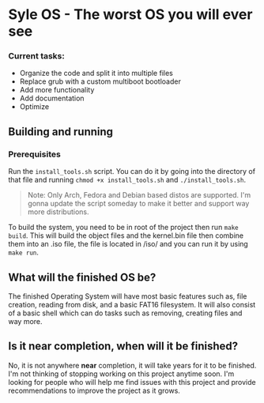 # Syle OS - The worst OS you will ever see

### Current tasks:
- Organize the code and split it into multiple files
- Replace grub with a custom multiboot bootloader
- Add more functionality
- Add documentation
- Optimize

## Building and running

### Prerequisites
Run the `install_tools.sh` script. You can do it by going into the directory of that file and running `chmod +x install_tools.sh` and `./install_tools.sh`.
> Note: Only Arch, Fedora and Debian based distos are supported. I'm gonna update the script someday to make it better and support way more distributions. 

To build the system, you need to be in root of the project then run `make build`. This will build the object files and the kernel.bin file then combine them into an .iso file, the file is located in /iso/ and you can run it by using `make run`.

## What will the finished OS be?
The finished Operating System will have most basic features such as, file creation, reading from disk, and a basic FAT16 filesystem. It will also consist of a basic shell which can do tasks such as removing, creating files and way more.
## Is it near completion, when will it be finished?
No, it is not anywhere **near** completion, it will take years for it to be finished. I'm not thinking of stopping working on this project anytime soon. I'm looking for people who will help me find issues with this project and provide recommendations to improve the project as it grows.
